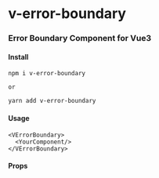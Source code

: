 # v-error-boundary

### Error Boundary Component for Vue3

#### Install

```
npm i v-error-boundary

or

yarn add v-error-boundary
```

#### Usage

```
<VErrorBoundary>
  <YourComponent/>
</VErrorBoundary>
```

#### Props
